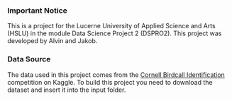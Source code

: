 ### Important Notice
This is a project for the Lucerne University of Applied Science and Arts (HSLU) in the module Data Science Project 2 (DSPRO2). This project was developed by Alvin and Jakob.


### Data Source
The data used in this project comes from the [Cornell Birdcall Identification](https://www.kaggle.com/competitions/birdsong-recognition/data?select=example_test_audio)
competition on Kaggle. To build this project you need to download the dataset and insert it into the input folder.
